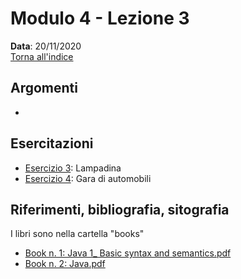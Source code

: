 # Modulo 4 - Lezione 3

__Data__: 20/11/2020  
[Torna all'indice](README.md)

## Argomenti

- 

## Esercitazioni

- [Esercizio 3](/modulo-04/esercizio-3.md): Lampadina
- [Esercizio 4](/modulo-04/esercizio-4.md): Gara di automobili


## Riferimenti, bibliografia, sitografia

I libri sono nella cartella "books"

- [Book n. 1: Java 1_ Basic syntax and semantics.pdf](/books/Java%201_%20Basic%20syntax%20and%20semantics.pdf)
- [Book n. 2: Java.pdf](/books/Java.pdf)